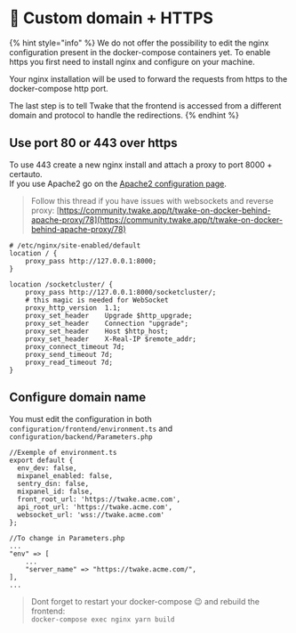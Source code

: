 # 🔗 Custom domain + HTTPS

{% hint style="info" %}
We do not offer the possibility to edit the nginx configuration present in the docker-compose containers yet. To enable https you first need to install nginx and configure on your machine.

Your nginx installation will be used to forward the requests from https to the docker-compose http port.

The last step is to tell Twake that the frontend is accessed from a different domain and protocol to handle the redirections.
{% endhint %}

## Use port 80 or 443 over https

To use 443 create a new nginx install and attach a proxy to port 8000 + certauto.  
If you use Apache2 go on the [Apache2 configuration page](apache2-configuration.md).

> Follow this thread if you have issues with websockets and reverse proxy: [https://community.twake.app/t/twake-on-docker-behind-apache-proxy/78](https://community.twake.app/t/twake-on-docker-behind-apache-proxy/78)

```text
# /etc/nginx/site-enabled/default
location / {
    proxy_pass http://127.0.0.1:8000;
}

location /socketcluster/ {
    proxy_pass http://127.0.0.1:8000/socketcluster/;
    # this magic is needed for WebSocket
    proxy_http_version  1.1;
    proxy_set_header    Upgrade $http_upgrade;
    proxy_set_header    Connection "upgrade";
    proxy_set_header    Host $http_host;
    proxy_set_header    X-Real-IP $remote_addr;
    proxy_connect_timeout 7d;
    proxy_send_timeout 7d;
    proxy_read_timeout 7d;
}
```

## Configure domain name

You must edit the configuration in both `configuration/frontend/environment.ts` and `configuration/backend/Parameters.php`

```text
//Exemple of environment.ts
export default {
  env_dev: false,
  mixpanel_enabled: false,
  sentry_dsn: false,
  mixpanel_id: false,
  front_root_url: 'https://twake.acme.com',
  api_root_url: 'https://twake.acme.com',
  websocket_url: 'wss://twake.acme.com'
};
```

```text
//To change in Parameters.php
...
"env" => [
    ...
    "server_name" => "https://twake.acme.com/",
],
...
```

> Dont forget to restart your docker-compose 😉 and rebuild the frontend:  
> `docker-compose exec nginx yarn build`

